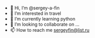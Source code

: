 - 👋 Hi, I’m @sergey-a-fin
- 👀 I’m interested in travel
- 🌱 I’m currently learning python
- 💞️ I’m looking to collaborate on ...
- 📫 How to reach me sergeyfin@list.ru

<!---
sergey-a-fin/sergey-a-fin is a ✨ special ✨ repository because its `README.md` (this file) appears on your GitHub profile.
You can click the Preview link to take a look at your changes.
--->
